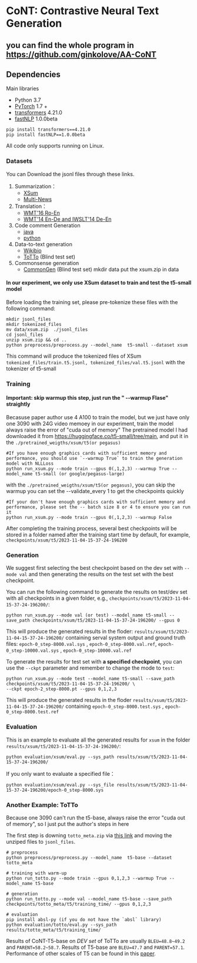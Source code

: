 #  CoNT: Contrastive Neural Text Generation

## you can find the whole program in https://github.com/ginkolove/AA-CoNT
## Dependencies
Main libraries
- Python 3.7
- [PyTorch](https://github.com/pytorch/pytorch) 1.7 +
- [transformers](https://github.com/huggingface/transformers) 4.21.0
- [fastNLP](https://github.com/fastnlp/fastNLP) 1.0.0beta
```
pip install transformers==4.21.0
pip install fastNLP==1.0.0beta
```

	
All code only supports running on Linux.


### Datasets
You can Download the jsonl files through these links.
1. Summarization：
    - [XSum](https://drive.google.com/file/d/1t--UZo4Pnv4HjGhAfun5vDz3JCoqIggq/view?usp=sharing)
    - [Multi-News](https://drive.google.com/file/d/16VdfzvLmmOrYsayujA-Hu4d3i_ejHTln/view?usp=sharing)
2. Translation：
    - [WMT'16 Ro-En](https://drive.google.com/file/d/1rGoylmZvIhNvsoPZda7OZP_0nYUfUpoq/view?usp=sharing)
    - [WMT'14 En-De and IWSLT'14 De-En](https://github.com/ChenxinAn-fdu/CoNT)
3. Code comment Generation
    - [java](https://drive.google.com/file/d/1PBdxKvMTvfCzseactMRffTUwuTI7oAGz/view?usp=sharing)
    - [python](https://drive.google.com/file/d/189xlRW3r3UuMTko73zURfJ3I_LXQ026D/view?usp=sharing)
4. Data-to-text generation  
    - [Wikibio](https://drive.google.com/file/d/1i0BZykxifH2hEdCyB_nZFvs2PT4UdUFJ/view?usp=sharing)
    - [ToTTo](https://drive.google.com/file/d/1nOlhGKpTWPCmAwmEI_gdALkAXlMn2Tbk/view?usp=sharing) (Blind test set)
5. Commonsense generation  
    - [CommonGen](https://drive.google.com/file/d/1UvCBenGMzdQyR25ka_1vmaPwGVFQzqvS/view?usp=sharing) (Blind test set)
mkdir data
put the xsum.zip in data


#### In our experiment, we only use XSum dataset to train and test the t5-small model
Before loading the training set, please pre-tokenize these files  with the following command:
```
mkdir jsonl_files
mkdir tokenized_files
mv data/xsum.zip  ./jsonl_files
cd jsonl_files
unzip xsum.zip && cd ..
python preprocess/preprocess.py --model_name  t5-small --dataset xsum
``` 
This command will produce the tokenized files of XSum `tokenized_files/train.t5.jsonl, tokenized_files/val.t5.jsonl` with the tokenizer of t5-small  

### Training
#### Important: skip warmup this step, just run the " --warmup Flase" straightly 
Becasuse paper author use 4 A100 to train the model, but we just have only one 3090 with 24G video memoey in our experiment, train the model always raise the error of "cuda out of memory" 
The pretrained model I had downloaded it from https://huggingface.co/t5-small/tree/main, and put it in the `./pretrained_weigths/xsum/t5(or pegasus)`
```
#If you have enough graphics cards with sufficient memory and performance, you should use `--warmup True` to train the generation model with NLLLoss 
python run_xsum.py --mode train --gpus 0(,1,2,3) --warmup True --model_name t5-small (or google/pegasus-large)
```
with the `./pretrained_weigths/xsum/t5(or pegasus)`, you can skip the warmup
you can set the --validate_every 1 to get the checkpoints quickly
```
#If your don't have enough graphics cards with sufficient memory and performance, please set the -- batch size 8 or 4 to ensure you can run it
python run_xsum.py --mode train --gpus 0(,1,2,3) --warmup False
```

After completing the training process,  several best checkpoints will be stored in a folder named after the training start time by default, for example, `checkpoints/xsum/t5/2023-11-04-15-37-24-196200`

### Generation
We suggest first selecting the best checkpoint based on the dev set with `--mode val` and then generating the results on the test set with the best checkpoint. 

You can run the following command to generate the results on test/dev set with all checkpoints in a given folder, e.g., `checkpoints/xsum/t5/2023-11-04-15-37-24-196200/`:
```
python run_xsum.py --mode val (or test) --model_name t5-small --save_path checkpoints/xsum/t5/2023-11-04-15-37-24-196200/ --gpus 0
```
This will produce the generated results in the floder: `results/xsum/t5/2023-11-04-15-37-24-196200/` containing serval system output and ground truth files: `epoch-0_step-8000.val.sys` , `epoch-0_step-8000.val.ref`, `epoch-0_step-10000.val.sys` , `epoch-0_step-10000.val.ref`


To generate the results for test set with  **a specified checkpoint**, you can use the `--ckpt`  parameter and remember to change the mode to `test`:
```
python run_xsum.py --mode test --model_name t5-small --save_path checkpoints/xsum/t5/2023-11-04-15-37-24-196200/ \
--ckpt epoch-2_step-8000.pt --gpus 0,1,2,3
```
This will produce the generated results in the floder `results/xsum/t5/2023-11-04-15-37-24-196200/`  containing `epoch-0_step-8000.test.sys` , `epoch-0_step-8000.test.ref`

### Evaluation
This is an example to evaluate all the generated results for `xsum` in the folder `results/xsum/t5/2023-11-04-15-37-24-196200/`:
```
python evaluation/xsum/eval.py --sys_path results/xsum/t5/2023-11-04-15-37-24-196200/
```
If you only want to evaluate a specified file：
```
python evaluation/xsum/eval.py --sys_file results/xsum/t5/2023-11-04-15-37-24-196200/epoch-0_step-8000.sys
```

### Another Example: ToTTo
Because one 3090 can't run the t5-base, always raise the error "cuda out of memory", so I just put the author's steps in here

The first step is downing `totto_meta.zip` via [this link](https://drive.google.com/file/d/1nOlhGKpTWPCmAwmEI_gdALkAXlMn2Tbk/view?usp=sharing) and moving the unziped files to `jsonl_files`. 
```
# preprocess
python preprocess/preprocess.py --model_name  t5-base --dataset totto_meta

# training with warm-up
python run_totto.py --mode train --gpus 0,1,2,3 --warmup True --model_name t5-base  

# generation
python run_totto.py --mode val --model_name t5-base --save_path checkpoints/totto_meta/t5/training_time/ --gpus 0,1,2,3

# evaluation
pip install absl-py (if you do not have the `absl` library)
python evaluation/totto/eval.py --sys_path results/totto_meta/t5/training_time/
```
Results of CoNT-T5-base on *DEV set* of ToTTo are usually `BLEU=48.8~49.2` and `PARENT=58.2~58.7`.  Results of T5-base are `BLEU=47.7` and `PARENT=57.1`. Performance of other scales of T5 can be found in this [paper](https://arxiv.org/pdf/2005.10433.pdf).   
